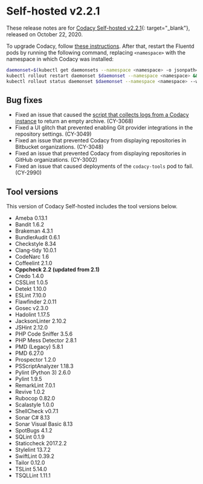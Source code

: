 # Self-hosted v2.2.1

These release notes are for [Codacy Self-hosted v2.2.1](https://github.com/codacy/chart/releases/tag/2.2.1){: target="_blank"}, released on October 22, 2020.

To upgrade Codacy, follow [these instructions](../../chart/maintenance/upgrade.md). After that, restart the Fluentd pods by running the following command, replacing `<namespace>` with the namespace in which Codacy was installed:

```bash
daemonset=$(kubectl get daemonsets --namespace <namespace> -o jsonpath='{.items[*].metadata.name}') && \
kubectl rollout restart daemonset $daemonset --namespace <namespace> && \
kubectl rollout status daemonset $daemonset --namespace <namespace> --watch
```

## Bug fixes

-   Fixed an issue that caused the [script that collects logs from a Codacy instance](https://docs.codacy.com/chart/troubleshoot/logs-collect/) to return an empty archive. (CY-3068)
-   Fixed a UI glitch that prevented enabling Git provider integrations in the repository settings. (CY-3049)
-   Fixed an issue that prevented Codacy from displaying repositories in Bitbucket organizations. (CY-3048)
-   Fixed an issue that prevented Codacy from displaying repositories in GitHub organizations. (CY-3002)
-   Fixed an issue that caused deployments of the `codacy-tools` pod to fail. (CY-2990)

## Tool versions

This version of Codacy Self-hosted includes the tool versions below.

-   Ameba 0.13.1
-   Bandit 1.6.2
-   Brakeman 4.3.1
-   BundlerAudit 0.6.1
-   Checkstyle 8.34
-   Clang-tidy 10.0.1
-   CodeNarc 1.6
-   Coffeelint 2.1.0
-   **Cppcheck 2.2 (updated from 2.1)**
-   Credo 1.4.0
-   CSSLint 1.0.5
-   Detekt 1.10.0
-   ESLint 7.10.0
-   Flawfinder 2.0.11
-   Gosec v2.3.0
-   Hadolint 1.17.5
-   JacksonLinter 2.10.2
-   JSHint 2.12.0
-   PHP Code Sniffer 3.5.6
-   PHP Mess Detector 2.8.1
-   PMD (Legacy) 5.8.1
-   PMD 6.27.0
-   Prospector 1.2.0
-   PSScriptAnalyzer 1.18.3
-   Pylint (Python 3) 2.6.0
-   Pylint 1.9.5
-   RemarkLint 7.0.1
-   Revive 1.0.2
-   Rubocop 0.82.0
-   Scalastyle 1.0.0
-   ShellCheck v0.7.1
-   Sonar C# 8.13
-   Sonar Visual Basic 8.13
-   SpotBugs 4.1.2
-   SQLint 0.1.9
-   Staticcheck 2017.2.2
-   Stylelint 13.7.2
-   SwiftLint 0.39.2
-   Tailor 0.12.0
-   TSLint 5.14.0
-   TSQLLint 1.11.1
